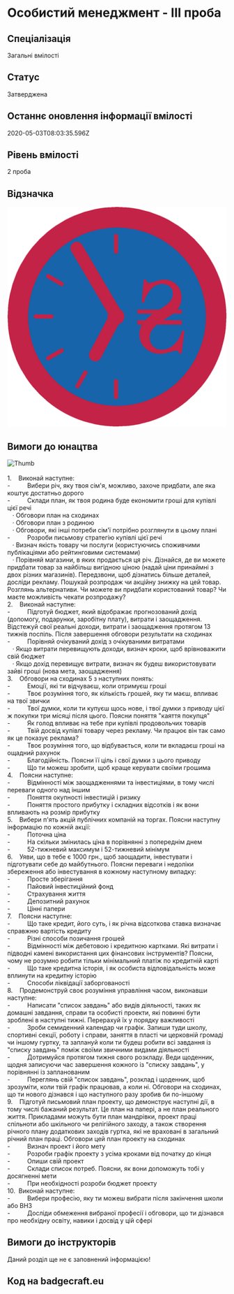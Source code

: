# Особистий менеджмент - ІІІ проба

## Спеціалізація

Загальні вмілості

## Статус

Затверджена

## Останнє оновлення інформації вмілості

2020-05-03T08:03:35.596Z

## Рівень вмілості

2 проба

## Відзначка

![Відзначка](../images/Osobystyi_menedzhment_III/_______________________-_.jpg)

## Вимоги до юнацтва

<div><span><img alt="Thumb                          " src="/uploads/textareas/bootsy/image/104/small________________________-_.jpg"><br><br>1.&nbsp;&nbsp;&nbsp; </span>Виконай
наступне:<br>-&nbsp;&nbsp;&nbsp;&nbsp;&nbsp;&nbsp;&nbsp;&nbsp;&nbsp;
Вибери річ, яку твоя сім'я, можливо, захоче
придбати, але яка коштує достатньо дорого<br>-&nbsp;&nbsp;&nbsp;&nbsp;&nbsp;&nbsp;&nbsp;&nbsp;&nbsp;
Склади план, як твоя родина буде економити
гроші для купівлі цієї речі<br>&nbsp; &nbsp;·&nbsp;Обговори план на сходинах<br>&nbsp; &nbsp;·&nbsp;Обговори план з родиною<br>&nbsp; &nbsp;·&nbsp;Обговори, які інші потреби сім'ї потрібно
розглянути в цьому плані<br>-&nbsp;&nbsp;&nbsp;&nbsp;&nbsp;&nbsp;&nbsp;&nbsp;&nbsp;
Розроби письмову стратегію купівлі цієї
речі<br>&nbsp; &nbsp;·&nbsp;Визнач якість товару чи послуги
(користуючись споживчими публікаціями або рейтинговими системами)<br>&nbsp; &nbsp;·&nbsp;Порівняй магазини, в яких продається ця
річ. Дізнайся, де ви можете придбати товар за найбільш вигідною ціною (надай
ціни принаймні з двох різних магазинів). Передзвони, щоб дізнатись більше
деталей, досліди рекламу. Пошукай розпродаж чи акційну знижку на цей товар.
Розглянь альтернативи. Чи можете ви придбати користований товар? Чи маєте
можливість чекати розпродажу?<br>2.&nbsp;&nbsp;&nbsp; Виконай
наступне:<br>-&nbsp;&nbsp;&nbsp;&nbsp;&nbsp;&nbsp;&nbsp;&nbsp;&nbsp;
Підготуй бюджет, який відображає
прогнозований дохід (допомогу, подарунки, заробітну плату), витрати і
заощадження. Відстежуй свої реальні доходи, витрати і заощадження протягом 13
тижнів поспіль. Після завершення обговори результати на сходинах<br>-&nbsp;&nbsp;&nbsp;&nbsp;&nbsp;&nbsp;&nbsp;&nbsp;&nbsp;
Порівняй очікуваний дохід з очікуваними
витратами<br>&nbsp; &nbsp;·&nbsp;Якщо витрати перевищують доходи, визнач кроки,
щоб врівноважити свій бюджет<br>&nbsp; &nbsp;·&nbsp;Якщо дохід перевищує витрати, визнач як
будеш використовувати зайві гроші (нова мета, заощадження)<br>3.&nbsp;&nbsp;&nbsp; Обговори
на сходинах 5 з наступних понять:<br>-&nbsp;&nbsp;&nbsp;&nbsp;&nbsp;&nbsp;&nbsp;&nbsp;&nbsp;
Емоції, які ти відчуваєш, коли отримуєш
гроші<br>-&nbsp;&nbsp;&nbsp;&nbsp;&nbsp;&nbsp;&nbsp;&nbsp;&nbsp;
Твоє розуміння того, як кількість грошей,
яку ти маєш, впливає на твої звички<br>-&nbsp;&nbsp;&nbsp;&nbsp;&nbsp;&nbsp;&nbsp;&nbsp;&nbsp;
Твої думки, коли ти купуєш щось нове, і
твої думки з приводу цієї ж покупки три місяці після цього. Поясни поняття
"каяття покупця"<br>-&nbsp;&nbsp;&nbsp;&nbsp;&nbsp;&nbsp;&nbsp;&nbsp;&nbsp;
Як голод впливає на тебе при купівлі
продовольчих товарів<br>-&nbsp;&nbsp;&nbsp;&nbsp;&nbsp;&nbsp;&nbsp;&nbsp;&nbsp;
Твій досвід купівлі товару через рекламу.
Чи працює він так само як це показує реклама?<br>-&nbsp;&nbsp;&nbsp;&nbsp;&nbsp;&nbsp;&nbsp;&nbsp;&nbsp;
Твоє розуміння того, що відбувається, коли
ти вкладаєш гроші на ощадний рахунок<br>-&nbsp;&nbsp;&nbsp;&nbsp;&nbsp;&nbsp;&nbsp;&nbsp;&nbsp;
Благодійність. Поясни її ціль і свої думки
з цього приводу<br>-&nbsp;&nbsp;&nbsp;&nbsp;&nbsp;&nbsp;&nbsp;&nbsp;&nbsp;
Що ти можеш зробити, щоб краще керувати своїми
грошима<br>4.&nbsp;&nbsp;&nbsp; Поясни
наступне:<br>-&nbsp;&nbsp;&nbsp;&nbsp;&nbsp;&nbsp;&nbsp;&nbsp;&nbsp;
Відмінності між заощадженнями та
інвестиціями, в тому числі переваги одного над іншим<br>-&nbsp;&nbsp;&nbsp;&nbsp;&nbsp;&nbsp;&nbsp;&nbsp;&nbsp;
Поняття окупності інвестицій і ризику<br>-&nbsp;&nbsp;&nbsp;&nbsp;&nbsp;&nbsp;&nbsp;&nbsp;&nbsp;
Поняття простого прибутку і складних
відсотків і як вони впливають на розмір прибутку<br>5.&nbsp;&nbsp;&nbsp; Вибери
п'ять акцій публічних компаній на торгах. Поясни наступну інформацію по кожній
акції:<br>-&nbsp;&nbsp;&nbsp;&nbsp;&nbsp;&nbsp;&nbsp;&nbsp;&nbsp;
Поточна ціна<br>-&nbsp;&nbsp;&nbsp;&nbsp;&nbsp;&nbsp;&nbsp;&nbsp;&nbsp;
На скільки змінилась ціна в порівнянні з
попереднім днем<br>-&nbsp;&nbsp;&nbsp;&nbsp;&nbsp;&nbsp;&nbsp;&nbsp;&nbsp;
52-тижневий максимум і 52-тижневий мінімум<br>6.&nbsp;&nbsp;&nbsp; Уяви,
що в тебе є 1000 грн., щоб заощадити, інвестувати і підготувати себе до
майбутнього. Поясни переваги і недоліки збереження або інвестування в кожному
наступному випадку:<br>-&nbsp;&nbsp;&nbsp;&nbsp;&nbsp;&nbsp;&nbsp;&nbsp;&nbsp;
Просте зберігання<br>-&nbsp;&nbsp;&nbsp;&nbsp;&nbsp;&nbsp;&nbsp;&nbsp;&nbsp;
Пайовий інвестиційний фонд<br>-&nbsp;&nbsp;&nbsp;&nbsp;&nbsp;&nbsp;&nbsp;&nbsp;&nbsp;
Страхування життя<br>-&nbsp;&nbsp;&nbsp;&nbsp;&nbsp;&nbsp;&nbsp;&nbsp;&nbsp;
Депозитний рахунок<br>-&nbsp;&nbsp;&nbsp;&nbsp;&nbsp;&nbsp;&nbsp;&nbsp;&nbsp;
Цінні папери<br>7.&nbsp;&nbsp;&nbsp; Поясни
наступне:<br>-&nbsp;&nbsp;&nbsp;&nbsp;&nbsp;&nbsp;&nbsp;&nbsp;&nbsp;
Що таке кредит, його суть, і як річна
відсоткова ставка визначає справжню вартість кредиту<br>-&nbsp;&nbsp;&nbsp;&nbsp;&nbsp;&nbsp;&nbsp;&nbsp;&nbsp;
Різні способи позичання грошей<br>-&nbsp;&nbsp;&nbsp;&nbsp;&nbsp;&nbsp;&nbsp;&nbsp;&nbsp;
Відмінності між дебетовою і кредитною
картками. Які витрати і підводні камені використання цих фінансових
інструментів? Поясни, чому не розумно робити тільки мінімальний платіж по
кредитній карті<br>-&nbsp;&nbsp;&nbsp;&nbsp;&nbsp;&nbsp;&nbsp;&nbsp;&nbsp;
Що таке кредитна історія, і як особиста
відповідальність може вплинути на кредитну історію<br>-&nbsp;&nbsp;&nbsp;&nbsp;&nbsp;&nbsp;&nbsp;&nbsp;&nbsp;
<span>Способи ліквідації заборгованості<br>
</span>8.&nbsp;&nbsp;&nbsp; Продемонструй
своє розуміння управління часом, виконавши наступне:<br>-&nbsp;&nbsp;&nbsp;&nbsp;&nbsp;&nbsp;&nbsp;&nbsp;&nbsp;
Написати "список завдань" або
видів діяльності, таких як домашні завдання, справи та особисті проекти, які
повинні бути зроблені в наступні тижні. Перерахуй їх у порядку важливості<br>-&nbsp;&nbsp;&nbsp;&nbsp;&nbsp;&nbsp;&nbsp;&nbsp;&nbsp;
Зроби семиденний календар чи графік. Запиши
туди школу, спортивні секції, роботу і справи, заняття в пласті чи церковній
громаді чи іншому гуртку, та заплануй коли ти будеш робити всі завдання із
"списку завдань" поміж своїми звичними видами діяльності<br>-&nbsp;&nbsp;&nbsp;&nbsp;&nbsp;&nbsp;&nbsp;&nbsp;&nbsp;
Дотримуйся протягом тижня свого розкладу.
Веди щоденник, щодня записуючи час завершення кожного із "списку завдань",
у порівнянні із запланованим<br>-&nbsp;&nbsp;&nbsp;&nbsp;&nbsp;&nbsp;&nbsp;&nbsp;&nbsp;
Переглянь свій "список завдань",
розклад і щоденник, щоб зрозуміти, коли твій графік працював, а коли ні.
Обговори на сходинах, що ти нового дізнався і що наступного разу зробив би
по-іншому<br>9.&nbsp;&nbsp;&nbsp; Підготуй
письмовий план проекту, що демонструє наступні дії, в тому числі бажаний
результат. Це план на папері, а не план реального життя. Прикладами можуть бути
план мандрівки, проект праці спільноти або шкільного чи релігійного заходу, а
також створення річного плану додаткових заходів гуртка, які не враховані в
загальний річний план праці. Обговори цей план проекту на сходинах<br>-&nbsp;&nbsp;&nbsp;&nbsp;&nbsp;&nbsp;&nbsp;&nbsp;&nbsp;
Визнач проект і його мету<br>-&nbsp;&nbsp;&nbsp;&nbsp;&nbsp;&nbsp;&nbsp;&nbsp;&nbsp;
Розроби графік проекту з усіма кроками від
початку до кінця<br>-&nbsp;&nbsp;&nbsp;&nbsp;&nbsp;&nbsp;&nbsp;&nbsp;&nbsp;
Опиши свій проект<br>-&nbsp;&nbsp;&nbsp;&nbsp;&nbsp;&nbsp;&nbsp;&nbsp;&nbsp;
Склади список потреб. Поясни, як вони
допоможуть тобі у досягненні мети<br>-&nbsp;&nbsp;&nbsp;&nbsp;&nbsp;&nbsp;&nbsp;&nbsp;&nbsp;
При необхідності розроби бюджет проекту<br>10.&nbsp; Виконай
наступне:<br>-&nbsp;&nbsp;&nbsp;&nbsp;&nbsp;&nbsp;&nbsp;&nbsp;&nbsp;
Вибери професію, яку ти можеш вибрати після
закінчення школи або ВНЗ<br>-&nbsp;&nbsp;&nbsp;&nbsp;&nbsp;&nbsp;&nbsp;&nbsp;&nbsp;
Досліди обмеження вибраної професії і
обговори, що ти дізнався про необхідну освіту, навики і досвід у цій сфері</div>

## Вимоги до інструкторів

Даний розділ ще не є заповнений інформацією!

## Код на badgecraft.eu

